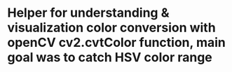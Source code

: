 # Helper for understanding & visualization color conversion with openCV cv2.cvtColor function, main goal was to catch HSV color range

